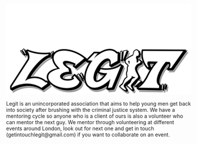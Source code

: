 
![Alt Text](/assets/img/logo.png)


<centre>
Legit is an unincorporated association that aims to help young men get back into society after brushing with the criminal justice system. We have a mentoring cycle so anyone who is a client of ours is also a volunteer who can mentor the next guy. We mentor through volunteering at different events around London, look out for next one and get in touch (getintouchlegit@gmail.com) if you want to collaborate on an event.
</centre>
